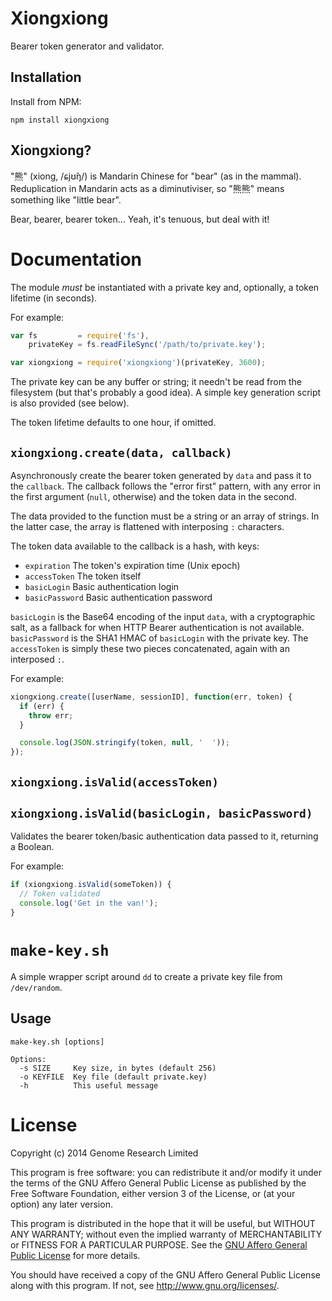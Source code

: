 # Xiongxiong

Bearer token generator and validator.

## Installation

Install from NPM:

    npm install xiongxiong

## Xiongxiong?

"熊" (xiong, /ɕjʊ̌ŋ/) is Mandarin Chinese for "bear" (as in the mammal).
Reduplication in Mandarin acts as a diminutiviser, so "熊熊" means
something like "little bear".

Bear, bearer, bearer token... Yeah, it's tenuous, but deal with it!

# Documentation

The module *must* be instantiated with a private key and, optionally, a
token lifetime (in seconds).

For example:

```js
var fs         = require('fs'),
    privateKey = fs.readFileSync('/path/to/private.key');

var xiongxiong = require('xiongxiong')(privateKey, 3600);
```

The private key can be any buffer or string; it needn't be read from the
filesystem (but that's probably a good idea). A simple key generation
script is also provided (see below).

The token lifetime defaults to one hour, if omitted.

## `xiongxiong.create(data, callback)`

Asynchronously create the bearer token generated by `data` and pass it
to the `callback`. The callback follows the "error first" pattern, with
any error in the first argument (`null`, otherwise) and the token data
in the second.

The data provided to the function must be a string or an array of
strings. In the latter case, the array is flattened with interposing `:`
characters.

The token data available to the callback is a hash, with keys:
* `expiration` The token's expiration time (Unix epoch)
* `accessToken` The token itself
* `basicLogin` Basic authentication login
* `basicPassword` Basic authentication password

`basicLogin` is the Base64 encoding of the input `data`, with a
cryptographic salt, as a fallback for when HTTP Bearer authentication is
not available. `basicPassword` is the SHA1 HMAC of `basicLogin` with the
private key. The `accessToken` is simply these two pieces concatenated,
again with an interposed `:`.

For example:

```js
xiongxiong.create([userName, sessionID], function(err, token) {
  if (err) {
    throw err;
  }

  console.log(JSON.stringify(token, null, '  '));
});
```

## `xiongxiong.isValid(accessToken)`
## `xiongxiong.isValid(basicLogin, basicPassword)`

Validates the bearer token/basic authentication data passed to it,
returning a Boolean.

For example:

```js
if (xiongxiong.isValid(someToken)) {
  // Token validated
  console.log('Get in the van!');
}
```

# `make-key.sh`

A simple wrapper script around `dd` to create a private key file from
`/dev/random`.

## Usage

    make-key.sh [options]

    Options:
      -s SIZE     Key size, in bytes (default 256)
      -o KEYFILE  Key file (default private.key)
      -h          This useful message

# License

Copyright (c) 2014 Genome Research Limited

This program is free software: you can redistribute it and/or modify it
under the terms of the GNU Affero General Public License as published by
the Free Software Foundation, either version 3 of the License, or (at
your option) any later version.

This program is distributed in the hope that it will be useful, but
WITHOUT ANY WARRANTY; without even the implied warranty of
MERCHANTABILITY or FITNESS FOR A PARTICULAR PURPOSE. See the [GNU Affero
General Public License](LICENSE) for more details.

You should have received a copy of the GNU Affero General Public License
along with this program. If not, see <http://www.gnu.org/licenses/>.

